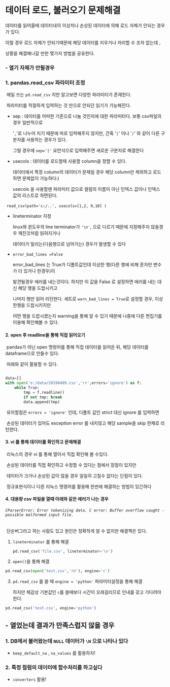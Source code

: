 # 데이터 로드, 불러오기 문제해결



데이터를 읽어올때 데이터내의 이상치나 손상된 데이터에 의해 로드 자체가 안되는 경우가 있다.

이럴 경우 로드 자체가 안되기때문에 해당 데이터를 지우거나 처리할 수 조차 없는데 ,

상황을 해결해나갈 만한 몇가지 방법을 공유한다.



### - 열기 자체가 안될경우



### 1. pandas.read_csv 파라미터 조정

​	매일 쓰는 `pd.read_csv` 지만 알고보면 다양한 파라미터가 존재한다.

​	파라미터를 적절하게 입력하는 것 만으로 안되던 읽기가 가능해진다.



- sep : 데이터를 어떠한 기준으로 나눌 것인지에 대한 파라미터다. 보통 csv파일의 경우 일반적으로

  '`,`'로 나누어 지기 때문에 따로 입력해주지 않지만, 간혹 '`|`' 이나  '`/`' 와 같이 다른 구분자를 사용하는 경우가 있다.

  그럴 경우에 `sep='|'` 요런식으로 입력해주면 새로운 구분자로 해결한다



- usecols : 데이터를 로드할때 사용할 column을 정할 수 있다. 

  데이터에서 특정 column의 데이터가 문제일 경우 해당 column만 제외하고 로드하면 문제없이 가능하다:)

  usecols 을 사용할땐 파라미터 값으로 컬럼의 이름이 아닌 인덱스 값이나 인덱스 값의 리스트로 하면된다.



​	`read_csv(path='c:/..', usecols=[1,2, 9,10] )`



- lineterminator 지정

  linux와 윈도우의 line terminator가 `'\n'`, 으로 다르기 때문에 지정해주지 않을경우 깨진것처럼 읽혀지거나

  데이터가 밀리는(다음행으로 넘어가는) 경우가 발생할 수 있다



- `error_bad_lines =False`

  error_bad_lines 는 True가 디폴트값인데 이상한 행(다른 행에 비해 혼자만 변수가 더 있거나 한경우)이 

  발견될경우 에러를 내는것이다. 하지만 이 값을 False 로 설정하면 에러를 내는 대신 해당 행을 드랍시키고

  나머지 행만 읽어 리턴한다. 세트로 `warn_bad_lines = True`로 설정할 경우, 이상한행을 드랍시키지만

  어떤 행을 드랍시켰는지 warning을 통해 알 수 있기 때문에 나중에 다른 편집기를 이용해 확인해볼 수 있다.

  

#### 2. open 후 readline을 통해 직접 읽어오기



​	pandas가 아닌 open 명령어를 통해 직접 데이터를 읽어온 뒤, 해당 데이터를 dataframe으로 만들수 있다.

​	아래와 같이 활용할 수 있다.

```python

data=[]
with open('e:/data/20190409.csv','r+',errors='ignore') as f:
    while True:
        tmp = f.readline()
        if not tmp: break
        data.append(tmp)
```



​	유의할점은 `errors = 'ignore'` 인데, 디폴트 값인 strict 대신 ignore 를 입력하면

​	손상된 데이터가 있어도 exception error 를 내지않고 해당 sample을 skip 한채로 리턴한다.





#### 3. vi 를 통해 데이터를 확인하고 문제해결

​	리눅스의 경우 vi 를 통해 열어서 직접 확인해 볼 수있다.

​	손상된 데이터를 직접 확인하고 수정할 수 있다는 점에서 장점이 있지만

​	데이터가 크거나 손상된 값이 많을 경우 일일히 고칠수 없다는 단점이 있다.

​	정규표현식이나 다른 리눅스 명령어를 활용해 한번에 해결하는 방법이 있긴하다 



#### 4. 대용량 csv 파일을 열때 아래와 같은 에러가 나는 경우

###### `CParserError: Error tokenizing data. C error: Buffer overflow caught - possible malformed input file.`

​	단순버그라고 하는 사람도 있고 원인은 정확하게 알 수 없지만 해결책은 있다.



1. `lineterminator` 를 통해 해결

   ```py
   pd.read_csv('file.csv', lineterminator='\n')
   ```

   

2. `open()`을 통해 해결

```python
pd.read_csv(open('test.csv','rU'), engine='c')
```



3. `pd.read_csv` 를 쓸 때 `engine = 'python'` 파라미터설정을 통해 해결  

   하지만 체감상 기본값인 `c`를 쓸때보다 시간이 오래걸리므로 인내를 갖고 기다려야 한다.

```py
pd.read_csv('test.csv', engine='python')
```









## - 열었는데 결과가 만족스럽지 않을 경우



### 1. DB에서 불러왔는데 `NULL` 데이터가 `\N` 으로 나타나 있다

- `keep_default_na` , `na_values` 를 활용하자!



### 2. 특정 컬럼의 데이터에 함수처리를 하고싶다

- `converters` 활용!

  